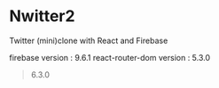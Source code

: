 # Nwitter2

Twitter (mini)clone with React and Firebase

firebase version : 9.6.1
react-router-dom version : 5.3.0
> 6.3.0